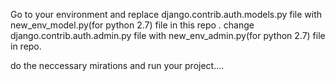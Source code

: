 Go to your environment and replace django.contrib.auth.models.py file with new_env_model.py(for python 2.7) file in this repo .
change django.contrib.auth.admin.py file with new_env_admin.py(for python 2.7) file in repo.

do the neccessary mirations
and run your project....
